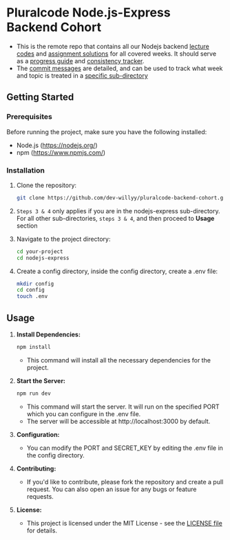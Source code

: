 # Pluralcode Node.js-Express Backend Cohort

- This is the remote repo that contains all our Nodejs backend <ins>lecture codes</ins> and <ins>assignment solutions</ins> for all covered weeks. It should serve as a <ins>progress guide</ins> and <ins>consistency tracker</ins>.
- The <ins>commit messages</ins> are detailed, and can be used to track what week and topic is treated in a <ins>specific sub-directory</ins>

## Getting Started

### Prerequisites

Before running the project, make sure you have the following installed:

- Node.js (https://nodejs.org/)
- npm (https://www.npmjs.com/)

### Installation

1. Clone the repository:

   ```bash
   git clone https://github.com/dev-willyy/pluralcode-backend-cohort.git
   ```

2. `Steps 3 & 4` only applies if you are in the nodejs-express sub-directory. For all other sub-directories, `steps 3 & 4`, and then proceed to **Usage** section

3. Navigate to the project directory:

   ```bash
   cd your-project
   cd nodejs-express
   ```

4. Create a config directory, inside the config directory, create a .env file:

   ```bash
   mkdir config
   cd config
   touch .env
   ```

## Usage

1. **Install Dependencies:**

   ```bash
   npm install
   ```

   - This command will install all the necessary dependencies for the project.

2. **Start the Server:**

   ```bash
   npm run dev
   ```

   - This command will start the server. It will run on the specified PORT which you can configure in the .env file.
   - The server will be accessible at http://localhost:3000 by default.

3. **Configuration:**

   - You can modify the PORT and SECRET_KEY by editing the .env file in the config directory.

4. **Contributing:**

   - If you'd like to contribute, please fork the repository and create a pull request. You can also open an issue for any bugs or feature requests.

5. **License:**

   - This project is licensed under the MIT License - see the [LICENSE file](https://github.com/git/git-scm.com/blob/main/MIT-LICENSE.txt) for details.
